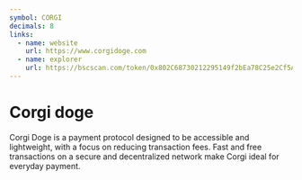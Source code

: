 ```yaml
---
symbol: CORGI
decimals: 8
links:
  - name: website
    url: https://www.corgidoge.com
  - name: explorer
    url: https://bscscan.com/token/0x802C68730212295149f2bEa78C25e2Cf5A05B8A0
---
```


# Corgi doge

Corgi Doge is a payment protocol designed to be accessible and lightweight, with a focus on reducing transaction fees. Fast and free transactions on a secure and decentralized network make Corgi ideal for everyday payment.
